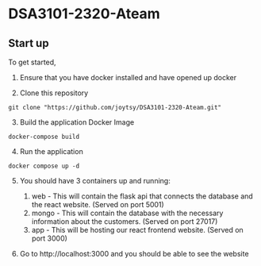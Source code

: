 # DSA3101-2320-Ateam 
## Start up
To get started,

1. Ensure that you have docker installed and have opened up docker

2. Clone this repository
```
git clone "https://github.com/joytsy/DSA3101-2320-Ateam.git"
```

3. Build the application Docker Image
```
docker-compose build 
```

4. Run the application
```
docker compose up -d
```

5. You should have 3 containers up and running:

    1. web - This will contain the flask api that connects the database and the react website. (Served on port 5001)
    2. mongo - This will contain the database with the necessary information about the customers. (Served on port 27017)
    3. app - This will be hosting our react frontend website. (Served on port 3000)


6. Go to http://localhost:3000 and you should be able to see the website



<!-- 3. Try Endpoints
### 1. /test (GET)
Calling this should return you 200 to check if the Flask endpoint is running

### 2. /data (GET)
Calling this should return you the data of the customers -->


